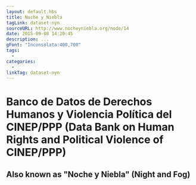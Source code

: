 ```yaml
---
layout: default.hbs
title: Noche y Niebla
tagLink: dataset-nyn
sourceURL: http://www.nocheyniebla.org/node/14
date: 2015-09-08 14:20:45
description: ...
gFont: "Inconsolata:400,700"
tags:
  -
categories:
  -
linkTag: dataset-nyn
---
```

# Banco de Datos de Derechos Humanos y Violencia Política del CINEP/PPP (Data Bank on Human Rights and Political Violence of CINEP/PPP)
## Also known as "Noche y Niebla" (Night and Fog)
